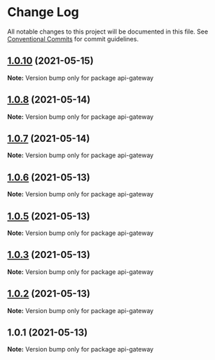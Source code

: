 # Change Log

All notable changes to this project will be documented in this file.
See [Conventional Commits](https://conventionalcommits.org) for commit guidelines.

## [1.0.10](https://github.com/sametpalitci/microservice-chat-app/compare/v1.0.9...v1.0.10) (2021-05-15)

**Note:** Version bump only for package api-gateway





## [1.0.8](https://github.com/sametpalitci/microservice-chat-app/compare/v1.0.7...v1.0.8) (2021-05-14)

**Note:** Version bump only for package api-gateway





## [1.0.7](https://github.com/sametpalitci/microservice-chat-app/compare/v1.0.6...v1.0.7) (2021-05-14)

**Note:** Version bump only for package api-gateway





## [1.0.6](https://github.com/sametpalitci/microservice-chat-app/compare/v1.0.5...v1.0.6) (2021-05-13)

**Note:** Version bump only for package api-gateway





## [1.0.5](https://github.com/sametpalitci/microservice-chat-app/compare/v1.0.3...v1.0.5) (2021-05-13)

**Note:** Version bump only for package api-gateway





## [1.0.3](https://github.com/sametpalitci/microservice-chat-app/compare/v1.0.2...v1.0.3) (2021-05-13)

**Note:** Version bump only for package api-gateway





## [1.0.2](https://github.com/sametpalitci/microservice-chat-app/compare/v1.0.1...v1.0.2) (2021-05-13)

**Note:** Version bump only for package api-gateway





## 1.0.1 (2021-05-13)

**Note:** Version bump only for package api-gateway
